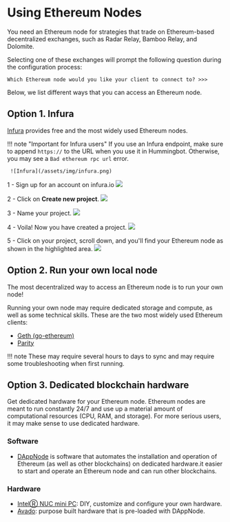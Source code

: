# Using Ethereum Nodes

You need an Ethereum node for strategies that trade on Ethereum-based decentralized exchanges, such as Radar Relay, Bamboo Relay, and Dolomite.

Selecting one of these exchanges will prompt the following question during the configuration process:

```
Which Ethereum node would you like your client to connect to? >>>
```

Below, we list different ways that you can access an Ethereum node.

## Option 1. Infura
[Infura](https://infura.io/) provides free and the most widely used Ethereum nodes.

!!! note "Important for Infura users"
    If you use an Infura endpoint, make sure to append `https://` to the URL when you use it in Hummingbot. Otherwise, you may see a `Bad ethereum rpc url` error.

     ![Infura](/assets/img/infura.png)

1 - Sign up for an account on infura.io
![](/assets/img/infura1.png)

2 - Click on **Create new project**.
![](/assets/img/infura2.png)

3 - Name your project.
![](/assets/img/infura3.png)

4 - Voila! Now you have created a project.
![](/assets/img/infura4.png)

5 - Click on your project, scroll down, and you'll find your Ethereum node as shown in the highlighted area.
![](/assets/img/infura5.png)


## Option 2. Run your own local node

The most decentralized way to access an Ethereum node is to run your own node!

Running your own node may require dedicated storage and compute, as well as some technical skills. These are the two most widely used Ethereum clients:

- [Geth (go-ethereum)](https://github.com/ethereum/go-ethereum/wiki/Building-Ethereum)
- [Parity](https://github.com/paritytech/parity-ethereum)

!!! note
    These may require several hours to days to sync and may require some troubleshooting when first running.

## Option 3. Dedicated blockchain hardware
Get dedicated hardware for your Ethereum node.  Ethereum nodes are meant to run constantly 24/7 and use up a material amount of computational resources (CPU, RAM, and storage).  For more serious users, it may make sense to use dedicated hardware.

### Software
- [DAppNode](https://dappnode.io/) is software that automates the installation and operation of Ethereum (as well as other blockchains) on dedicated hardware.it easier to start and operate an Ethereum node and can run other blockchains.

### Hardware
- [IntelⓇ NUC mini PC](https://www.intel.com/content/www/us/en/products/boards-kits/nuc.html): DIY, customize and configure your own hardware.
- [Avado](https://ava.do/): purpose built hardware that is pre-loaded with DAppNode.
